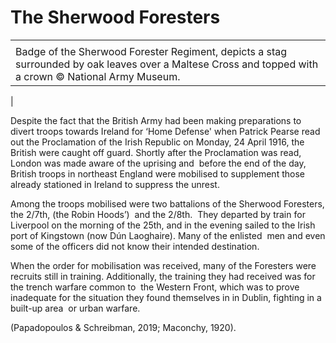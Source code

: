 # The Sherwood Foresters



|  |
| --- |
|  |
| Badge of the Sherwood Forester Regiment, depicts a stag surrounded by oak leaves over a Maltese Cross and topped with a crown © National Army Museum. 
 |

Despite the fact that the British Army had been making preparations to divert
troops towards Ireland for ‘Home Defense' when Patrick Pearse read out the
Proclamation of the Irish Republic on Monday, 24 April 1916, the British were
caught off guard. Shortly after the Proclamation was read, London was made aware
of the uprising and  before the end of the day, British troops in northeast
England were mobilised to supplement those already stationed in Ireland to
suppress the unrest. 

Among the troops mobilised were two battalions of the Sherwood Foresters, the
2/7th, (the Robin Hoods’)  and the 2/8th.  They departed by train for Liverpool
on the morning of the 25th, and in the evening sailed to the Irish port of
Kingstown (now Dún Laoghaire). Many of the enlisted  men and even some of the
officers did not know their intended destination.

When the order for mobilisation was received, many of the Foresters were
recruits still in training. Additionally, the training they had received was for
the trench warfare common to  the Western Front, which was to prove  inadequate
for the situation they found themselves in in Dublin, fighting in a built-up
area  or urban warfare. 

(Papadopoulos & Schreibman, 2019; Maconchy, 1920).

